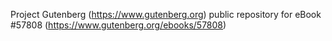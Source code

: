 Project Gutenberg (https://www.gutenberg.org) public repository for
eBook #57808 (https://www.gutenberg.org/ebooks/57808)
